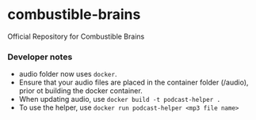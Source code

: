 # combustible-brains
Official Repository for Combustible Brains

### Developer notes
* audio folder now uses `docker`.
* Ensure that your audio files are placed in the container folder (/audio), prior ot building the docker container.
* When updating audio, use `docker build -t podcast-helper .`
* To use the helper, use `docker run podcast-helper <mp3 file name>`